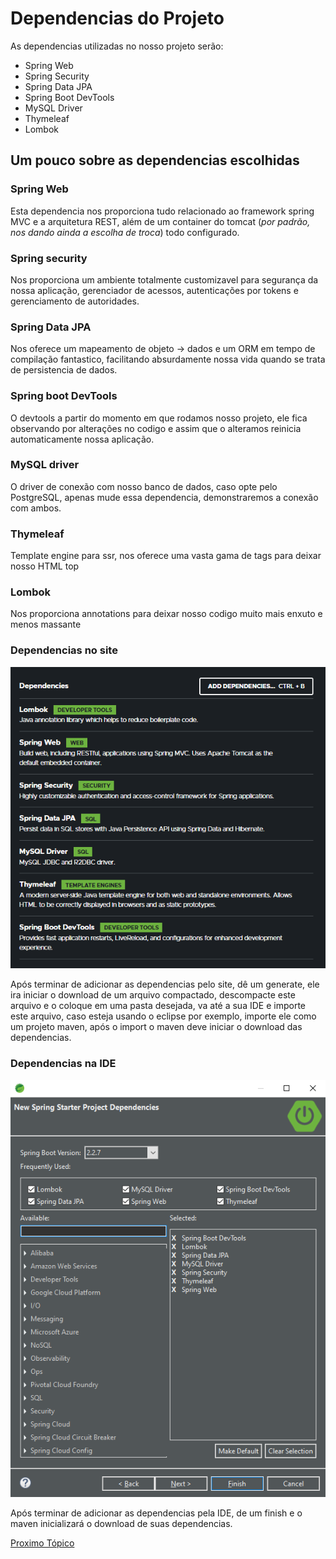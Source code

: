 # Dependencias do Projeto
As dependencias utilizadas no nosso projeto serão:
* Spring Web
* Spring Security
* Spring Data JPA
* Spring Boot DevTools
* MySQL Driver
* Thymeleaf
* Lombok
## Um pouco sobre as dependencias escolhidas

### Spring Web
Esta dependencia nos proporciona tudo relacionado ao framework spring MVC e a arquitetura REST, além de um container do tomcat (_por padrão, nos dando ainda a escolha de troca_) todo configurado.

### Spring security
Nos proporciona um ambiente totalmente customizavel para segurança da nossa aplicação, gerenciador de acessos, autenticações por tokens e gerenciamento de autoridades.

### Spring Data JPA
Nos oferece um mapeamento de objeto -> dados e um ORM em tempo de compilação fantastico, facilitando absurdamente nossa vida quando se trata de persistencia de dados.

### Spring boot DevTools
O devtools a partir do momento em que rodamos nosso projeto, ele fica observando por alterações no codigo e assim que o alteramos reinicia automaticamente nossa aplicação.

### MySQL driver
O driver de conexão com nosso banco de dados, caso opte pelo PostgreSQL, apenas mude essa dependencia, demonstraremos a conexão com ambos.

### Thymeleaf
Template engine para ssr, nos oferece uma vasta gama de tags para deixar nosso HTML top

### Lombok
Nos proporciona annotations para deixar nosso codigo muito mais enxuto e menos massante

### Dependencias no site
<p align="center">
    <img src="../../assets/initializr-dependencies.png" alt="initializr dependencies">
</p>
Após terminar de adicionar as dependencias pelo site, dê um generate, ele ira iniciar o download de um arquivo compactado, descompacte este arquivo e o coloque em uma pasta desejada, va até a sua IDE e importe este arquivo, caso esteja usando o eclipse por exemplo, importe ele como um projeto maven, após o import o maven deve iniciar o download das dependencias.

### Dependencias na IDE
<p align="center">
    <img src="../../assets/sts-dependencies.png" alt="sts dependencies">
</p>
Após terminar de adicionar as dependencias pela IDE, de um finish e o maven inicializará o download de suas dependencias.

[Proximo Tópico](../2-Iniciando-com-Spring/estrutura-inicial.md)